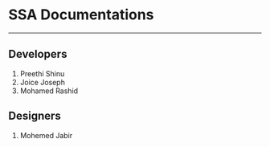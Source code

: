 # SSA Documentations
---

Developers
---
1. Preethi Shinu
2. Joice Joseph
3. Mohamed Rashid

Designers
---
1. Mohemed Jabir


